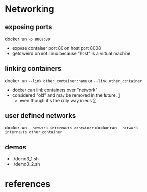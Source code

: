 # Networking

## exposing ports
docker run `-p 8008:80`
 - expose container port 80 on host port 8008
 - gets weird on not linux because "host" is a virtual machine


## linking containers
docker run `--link other_container:name` or `--link other_container`
 - docker can link containers over "network"
 - considered "old" and may be removed in the future. [1]
   - even though it's the only way in ecs [2]

## user defined networks
docker run `--network internauts container`
docker run `--network internauts other_container`




## demos
 - ./demo3_1.sh
 - ./demo3_2.sh


# references
[1]: https://docs.docker.com/network/links/
[2]: https://docs.aws.amazon.com/AmazonECS/latest/developerguide/task_definition_parameters.html#container_definition_network

